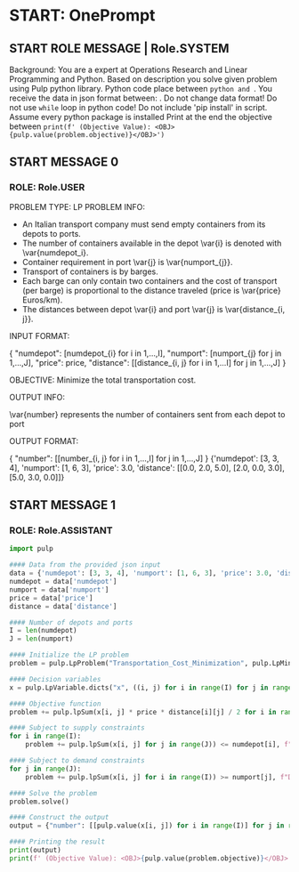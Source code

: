 # START: OnePrompt 
## START ROLE MESSAGE | Role.SYSTEM 
Background: You are a expert at Operations Research and Linear Programming and Python. Based on description you solve given problem using Pulp python library. Python code place between ```python and ```. You receive the data in json format between: <DATA></DATA>. Do not change data format! Do not use `while` loop in python code! Do not include 'pip install' in script. Assume every python package is installed Print at the end the objective between <OBJ></OBJ> `print(f' (Objective Value): <OBJ>{pulp.value(problem.objective)}</OBJ>')`  
## START MESSAGE 0 
### ROLE: Role.USER
<DESCRIPTION>
PROBLEM TYPE: LP
PROBLEM INFO:

- An Italian transport company must send empty containers from its depots to ports. 
- The number of containers available in the depot \var{i} is denoted with \var{numdepot_i}. 
- Container requirement in port \var{j} is \var{numport_{j}}. 
- Transport of containers is by barges. 
- Each barge can only contain two containers and the cost of transport (per barge) is proportional to the distance traveled (price is \var{price} Euros/km).
- The distances between depot \var{i} and port \var{j} is \var{distance_{i, j}}.

INPUT FORMAT:

{
	"numdepot": [numdepot_{i} for i in 1,...,I],
	"numport": [numport_{j} for j in 1,...,J],
	"price": price,
	"distance": [[distance_{i, j} for i in 1,...I] for j in 1,...,J]
}


OBJECTIVE: Minimize the total transportation cost.

OUTPUT INFO:

\var{number} represents the number of containers sent from each depot to port

OUTPUT FORMAT:

{
	"number": [[number_{i, j} for i in 1,...,I] for j in 1,...,J]
}
</DESCRIPTION>
<DATA>
{'numdepot': [3, 3, 4], 'numport': [1, 6, 3], 'price': 3.0, 'distance': [[0.0, 2.0, 5.0], [2.0, 0.0, 3.0], [5.0, 3.0, 0.0]]}</DATA>


## START MESSAGE 1 
### ROLE: Role.ASSISTANT
```python
import pulp

#### Data from the provided json input
data = {'numdepot': [3, 3, 4], 'numport': [1, 6, 3], 'price': 3.0, 'distance': [[0.0, 2.0, 5.0], [2.0, 0.0, 3.0], [5.0, 3.0, 0.0]]}
numdepot = data['numdepot']
numport = data['numport']
price = data['price']
distance = data['distance']

#### Number of depots and ports
I = len(numdepot)
J = len(numport)

#### Initialize the LP problem
problem = pulp.LpProblem("Transportation_Cost_Minimization", pulp.LpMinimize)

#### Decision variables
x = pulp.LpVariable.dicts("x", ((i, j) for i in range(I) for j in range(J)), lowBound=0, cat='Integer')

#### Objective function
problem += pulp.lpSum(x[i, j] * price * distance[i][j] / 2 for i in range(I) for j in range(J))

#### Subject to supply constraints
for i in range(I):
    problem += pulp.lpSum(x[i, j] for j in range(J)) <= numdepot[i], f"Supply_Constraint_{i}"

#### Subject to demand constraints
for j in range(J):
    problem += pulp.lpSum(x[i, j] for i in range(I)) >= numport[j], f"Demand_Constraint_{j}"

#### Solve the problem
problem.solve()

#### Construct the output
output = {"number": [[pulp.value(x[i, j]) for i in range(I)] for j in range(J)]}

#### Printing the result
print(output)
print(f' (Objective Value): <OBJ>{pulp.value(problem.objective)}</OBJ>')
```

